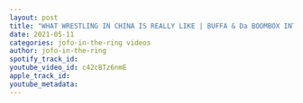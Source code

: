 ```yaml
---
layout: post
title: "WHAT WRESTLING IN CHINA IS REALLY LIKE | BUFFA & Da BOOMBOX INTERVIEW | JOFO IN THE RING #54"
date: 2021-05-11
categories: jofo-in-the-ring videos
author: jofo-in-the-ring
spotify_track_id: 
youtube_video_id: c42cBTz6nmE
apple_track_id: 
youtube_metadata: 
---
```

